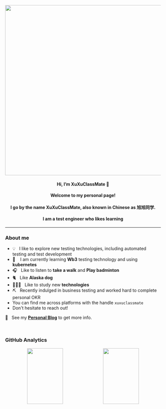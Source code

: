 <div align="center" width="100%">

  <img src="https://github.com/XuXuClassMate/XuXuClassMate/blob/master/img/tester.gif" width="550" />

  #### Hi, I’m XuXuClassMate 👋

  #### Welcome to my personal page!  
  #### I go by the name **XuXuClassMate**, also known in Chinese as **旭旭同学**.  
  #### I am a test engineer who likes learning

</div>

---

### About me

- 💡 &nbsp;&nbsp;I like to explore new testing technologies, including automated testing and test development
- 📖 &nbsp;&nbsp; I am currently learning **Wb3** testing technology and using **kubernetes**
- 🎧 &nbsp;&nbsp;Like to listen to **take a walk** and **Play badminton**
- 🐈‍ &nbsp;&nbsp;Like **Alaska dog**
- 🧑🏻‍💻 &nbsp;&nbsp;Like to study new **technologies**
- ⛏ &nbsp;&nbsp;Recently indulged in business testing and worked hard to complete personal OKR
- You can find me across platforms with the handle `xuxuclassmate`  
- Don't hesitate to reach out!

📝 &nbsp;&nbsp;See my [**Personal Blog**](https://fgg6gzb6uk.feishu.cn/docx/LkwDdpLjnoIdGwxOH6zcRwEWnhd) to get more info.

<br />

### GitHub Analytics

<div align="center">

  <img height="180em" width="48%" src="https://github-readme-stats.vercel.app/api?username=XuXuClassMate&show_icons=true&theme=vue&&show=prs_merged,prs_merged_percentage"/>
  <img height="180em" width="48%" src="https://github-readme-stats.vercel.app/api/top-langs/?username=XuXuClassMate&layout=compact&langs_count=8&theme=vue"/>

</div>

